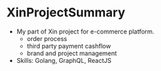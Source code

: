 # XinProjectSummary
- My part of Xin project for e-commerce platform.
  - order process
  - third party payment cashflow
  - brand and project management
- Skills: Golang, GraphQL, ReactJS
